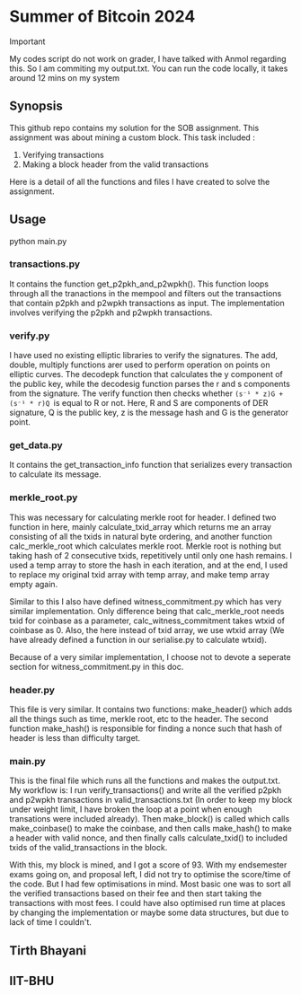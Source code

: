 # Summer of Bitcoin 2024

> [!IMPORTANT]
> My codes script do not work on grader, I have talked with Anmol regarding this. So I am commiting my output.txt. You can run the code locally, it takes around 12 mins on my system

## Synopsis

This github repo contains my solution for the SOB assignment. This assignment was about mining a custom block. This task included :
1) Verifying transactions
2) Making a block header from the valid transactions

Here is a detail of all the functions and files I have created to solve the assignment.

## Usage

python main.py

### transactions.py

It contains the function get_p2pkh_and_p2wpkh(). This function loops through all the tranactions in the mempool and filters out the transactions that contain p2pkh and p2wpkh transactions as input. The implementation involves verifying the p2pkh and p2wpkh transactions. 

### verify.py

I have used no existing elliptic libraries to verify the signatures. The add, double, multiply functions arer used to perform operation on points on elliptic curves. The decodepk function that calculates the y component of the public key, while the decodesig function parses the r and s components from the signature. The verify function then checks
 whether `(s⁻¹ * z)G + (s⁻¹ * r)Q `is equal to R or not.
Here, R and S are components of DER signature, Q is the public key, z is the message hash and G is the generator point.

### get_data.py

It contains the get_transaction_info function that serializes every transaction to calculate its message. 

### merkle_root.py

This was necessary for calculating merkle root for header.
I defined two function in here, mainly calculate_txid_array which returns me an array consisting of all the txids in natural byte ordering, and another function calc_merkle_root which calculates merkle root. Merkle root is nothing but taking hash of 2 consecutive txids, repetitively until only one hash remains. I used a temp array to store the hash in each iteration, and at the end, I used to replace my original txid array with temp array, and make temp array empty again.

Similar to this I also have defined witness_commitment.py which has very similar implementation. Only difference being that calc_merkle_root needs txid for coinbase as a parameter, calc_witness_commitment takes wtxid of coinbase as 0. Also, the here instead of txid array, we use wtxid array (We have already defined a function in our serialise.py to calculate wtxid).

Because of a very similar implementation, I choose not to devote a seperate section for witness_commitment.py in this doc.

### header.py

This file is very similar. It contains two functions:
make_header() which adds all the things such as time, merkle root, etc to the header. The second function make_hash() is responsible for finding a nonce such that hash of header is less than difficulty target.

### main.py

This is the final file which runs all the functions and makes the output.txt. My workflow is: I run verify_transactions() and write all the verified p2pkh and p2wpkh transactions in valid_transactions.txt (In order to keep my block under weight limit, I have broken the loop at a point when enough transations were included already). Then make_block() is called which calls make_coinbase() to make the coinbase, and then calls make_hash() to make a header with valid nonce, and then finally calls calculate_txid() to included txids of the valid_transactions in the block.

With this, my block is mined, and I got a score of 93. With my endsemester exams going on, and proposal left, I did not try to optimise the score/time of the code. But I had few optimisations in mind. Most basic one was to sort all the verified transactions based on their fee and then start taking the transactions with most fees. I could have also optimised run time at places by changing the implementation or maybe some data structures, but due to lack of time I couldn't.

## Tirth Bhayani

## IIT-BHU